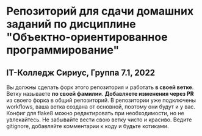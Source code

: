 # Репозиторий для сдачи домашних заданий по дисциплине "Объектно-ориентированное программирование" 
## IT-Колледж Сириус, Группа 7.1, 2022
Вы должны сделать форк этого репозитория и работать **в своей ветке**. Ветку называете **по своей фамилии**. **Добавляете изменения __через PR__** из своего форка в общий репозиторий. В репозитории уже подключены workflows, ваша ветка создана от основной, поэтому они будут и у вас. Конфиг для flake8 можно редактировать при необходимости, но не увлекайтесь. Не забывайте вести свою ветку чисто и красиво. Ведите gitignore, добавляйте комментарии к коду и будьте котиками.
